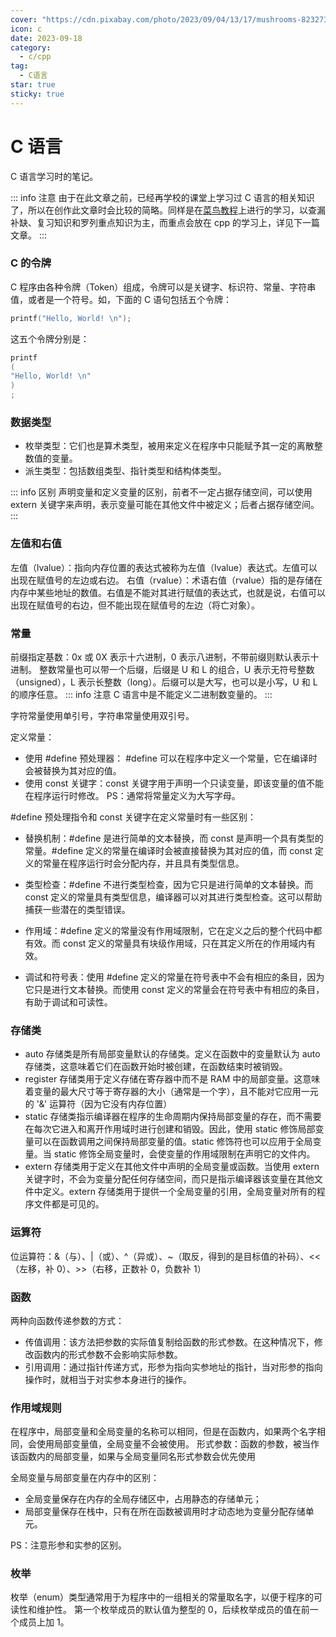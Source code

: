 ```yaml
---
cover: "https://cdn.pixabay.com/photo/2023/09/04/13/17/mushrooms-8232731_1280.jpg"
icon: c
date: 2023-09-18
category:
  - c/cpp
tag:
  - C语言
star: true
sticky: true
---
```


# C 语言

C 语言学习时的笔记。

<!-- more -->

::: info 注意
由于在此文章之前，已经再学校的课堂上学习过 C 语言的相关知识了，所以在创作此文章时会比较的简略。同样是在[菜鸟教程](https://www.runoob.com/cprogramming/c-tutorial.html)上进行的学习，以查漏补缺、复习知识和罗列重点知识为主，而重点会放在 cpp 的学习上，详见下一篇文章。
:::

### C 的令牌

C 程序由各种令牌（Token）组成，令牌可以是关键字、标识符、常量、字符串值，或者是一个符号。如，下面的 C 语句包括五个令牌：

```c
printf("Hello, World! \n");
```

这五个令牌分别是：

```c
printf
(
"Hello, World! \n"
)
;
```

### 数据类型

- 枚举类型：它们也是算术类型，被用来定义在程序中只能赋予其一定的离散整数值的变量。
- 派生类型：包括数组类型、指针类型和结构体类型。

::: info 区别
声明变量和定义变量的区别，前者不一定占据存储空间，可以使用 extern 关键字来声明，表示变量可能在其他文件中被定义；后者占据存储空间。
:::

### 左值和右值

左值（lvalue）：指向内存位置的表达式被称为左值（lvalue）表达式。左值可以出现在赋值号的左边或右边。
右值（rvalue）：术语右值（rvalue）指的是存储在内存中某些地址的数值。右值是不能对其进行赋值的表达式，也就是说，右值可以出现在赋值号的右边，但不能出现在赋值号的左边（将亡对象）。

### 常量

前缀指定基数：0x 或 0X 表示十六进制，0 表示八进制，不带前缀则默认表示十进制。
整数常量也可以带一个后缀，后缀是 U 和 L 的组合，U 表示无符号整数（unsigned），L 表示长整数（long）。后缀可以是大写，也可以是小写，U 和 L 的顺序任意。
::: info 注意
C 语言中是不能定义二进制数变量的。
:::

字符常量使用单引号，字符串常量使用双引号。

定义常量：

- 使用 #define 预处理器： #define 可以在程序中定义一个常量，它在编译时会被替换为其对应的值。
- 使用 const 关键字：const 关键字用于声明一个只读变量，即该变量的值不能在程序运行时修改。
  PS：通常将常量定义为大写字母。

#define 预处理指令和 const 关键字在定义常量时有一些区别：

- 替换机制：#define 是进行简单的文本替换，而 const 是声明一个具有类型的常量。#define 定义的常量在编译时会被直接替换为其对应的值，而 const 定义的常量在程序运行时会分配内存，并且具有类型信息。

- 类型检查：#define 不进行类型检查，因为它只是进行简单的文本替换。而 const 定义的常量具有类型信息，编译器可以对其进行类型检查。这可以帮助捕获一些潜在的类型错误。

- 作用域：#define 定义的常量没有作用域限制，它在定义之后的整个代码中都有效。而 const 定义的常量具有块级作用域，只在其定义所在的作用域内有效。

- 调试和符号表：使用 #define 定义的常量在符号表中不会有相应的条目，因为它只是进行文本替换。而使用 const 定义的常量会在符号表中有相应的条目，有助于调试和可读性。

### 存储类

- auto 存储类是所有局部变量默认的存储类。定义在函数中的变量默认为 auto 存储类，这意味着它们在函数开始时被创建，在函数结束时被销毁。
- register 存储类用于定义存储在寄存器中而不是 RAM 中的局部变量。这意味着变量的最大尺寸等于寄存器的大小（通常是一个字），且不能对它应用一元的 '&' 运算符（因为它没有内存位置）
- static 存储类指示编译器在程序的生命周期内保持局部变量的存在，而不需要在每次它进入和离开作用域时进行创建和销毁。因此，使用 static 修饰局部变量可以在函数调用之间保持局部变量的值。static 修饰符也可以应用于全局变量。当 static 修饰全局变量时，会使变量的作用域限制在声明它的文件内。
- extern 存储类用于定义在其他文件中声明的全局变量或函数。当使用 extern 关键字时，不会为变量分配任何存储空间，而只是指示编译器该变量在其他文件中定义。extern 存储类用于提供一个全局变量的引用，全局变量对所有的程序文件都是可见的。

### 运算符

位运算符：&（与）、|（或）、^（异或）、~（取反，得到的是目标值的补码）、<<（左移，补 0）、>>（右移，正数补 0，负数补 1）

### 函数

两种向函数传递参数的方式：

- 传值调用：该方法把参数的实际值复制给函数的形式参数。在这种情况下，修改函数内的形式参数不会影响实际参数。
- 引用调用：通过指针传递方式，形参为指向实参地址的指针，当对形参的指向操作时，就相当于对实参本身进行的操作。

### 作用域规则

在程序中，局部变量和全局变量的名称可以相同，但是在函数内，如果两个名字相同，会使用局部变量值，全局变量不会被使用。
形式参数：函数的参数，被当作该函数内的局部变量，如果与全局变量同名形式参数会优先使用

全局变量与局部变量在内存中的区别：

- 全局变量保存在内存的全局存储区中，占用静态的存储单元；
- 局部变量保存在栈中，只有在所在函数被调用时才动态地为变量分配存储单元。

PS：注意形参和实参的区别。

### 枚举

枚举（enum）类型通常用于为程序中的一组相关的常量取名字，以便于程序的可读性和维护性。
第一个枚举成员的默认值为整型的 0，后续枚举成员的值在前一个成员上加 1。
